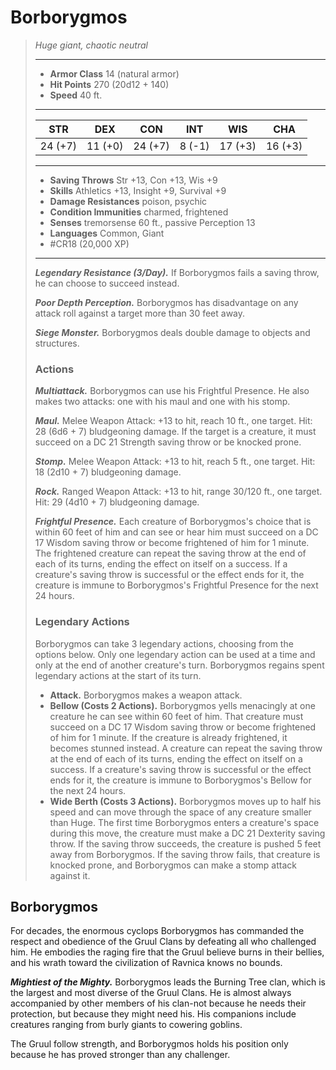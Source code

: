 # Borborygmos
>*Huge giant, chaotic neutral*
>___
>- **Armor Class** 14 (natural armor)
>- **Hit Points** 270 (20d12 + 140)
>- **Speed** 40 ft.
>___
>|STR|DEX|CON|INT|WIS|CHA|
>|:---:|:---:|:---:|:---:|:---:|:---:|
>|24 (+7)|11 (+0)|24 (+7)|8 (-1)|17 (+3)|16 (+3)|
>___
>- **Saving Throws** Str +13, Con +13, Wis +9
>- **Skills** Athletics +13, Insight +9, Survival +9
>- **Damage Resistances** poison, psychic
>- **Condition Immunities** charmed, frightened
>- **Senses** tremorsense 60 ft., passive Perception 13
>- **Languages** Common, Giant
>- #CR18 (20,000 XP)
>___
>***Legendary Resistance (3/Day).*** If Borborygmos fails a saving throw, he can choose to succeed instead.  
>
>***Poor Depth Perception.*** Borborygmos has disadvantage on any attack roll against a target more than 30 feet away.  
>
>***Siege Monster.*** Borborygmos deals double damage to objects and structures.  
>
>### Actions
>***Multiattack.*** Borborygmos can use his Frightful Presence. He also makes two attacks: one with his maul and one with his stomp.  
>
>***Maul.*** Melee Weapon Attack: +13 to hit, reach 10 ft., one target. Hit: 28 (6d6 + 7) bludgeoning damage. If the target is a creature, it must succeed on a DC 21 Strength saving throw or be knocked prone.  
>
>***Stomp.*** Melee Weapon Attack: +13 to hit, reach 5 ft., one target. Hit: 18 (2d10 + 7) bludgeoning damage.  
>
>***Rock.*** Ranged Weapon Attack: +13 to hit, range 30/120 ft., one target. Hit: 29 (4d10 + 7) bludgeoning damage.  
>
>***Frightful Presence.*** Each creature of Borborygmos's choice that is within 60 feet of him and can see or hear him must succeed on a DC 17 Wisdom saving throw or become frightened of him for 1 minute. The frightened creature can repeat the saving throw at the end of each of its turns, ending the effect on itself on a success. If a creature's saving throw is successful or the effect ends for it, the creature is immune to Borborygmos's Frightful Presence for the next 24 hours.  
>
>### Legendary Actions
>Borborygmos can take 3 legendary actions, choosing from the options below. Only one legendary action can be used at a time and only at the end of another creature's turn. Borborygmos regains spent legendary actions at the start of its turn.
>
>- **Attack.** Borborygmos makes a weapon attack.
>- **Bellow (Costs 2 Actions).** Borborygmos yells menacingly at one creature he can see within 60 feet of him. That creature must succeed on a DC 17 Wisdom saving throw or become frightened of him for 1 minute. If the creature is already frightened, it becomes stunned instead. A creature can repeat the saving throw at the end of each of its turns, ending the effect on itself on a success. If a creature's saving throw is successful or the effect ends for it, the creature is immune to Borborygmos's Bellow for the next 24 hours.
>- **Wide Berth (Costs 3 Actions).** Borborygmos moves up to half his speed and can move through the space of any creature smaller than Huge. The first time Borborygmos enters a creature's space during this move, the creature must make a DC 21 Dexterity saving throw. If the saving throw succeeds, the creature is pushed 5 feet away from Borborygmos. If the saving throw fails, that creature is knocked prone, and Borborygmos can make a stomp attack against it.

## Borborygmos

For decades, the enormous cyclops Borborygmos has commanded the respect and obedience of the Gruul Clans by defeating all who challenged him. He embodies the raging fire that the Gruul believe burns in their bellies, and his wrath toward the civilization of Ravnica knows no bounds.

***Mightiest of the Mighty.*** Borborygmos leads the Burning Tree clan, which is the largest and most diverse of the Gruul Clans. He is almost always accompanied by other members of his clan-not because he needs their protection, but because they might need his. His companions include creatures ranging from burly giants to cowering goblins.

The Gruul follow strength, and Borborygmos holds his position only because he has proved stronger than any challenger.